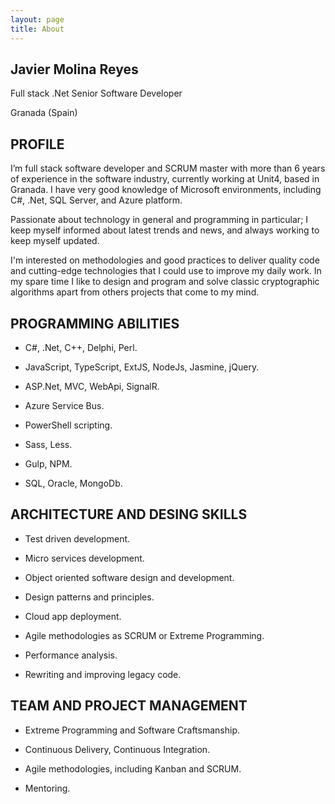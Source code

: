```yaml
---
layout: page
title: About
---
```


Javier Molina Reyes
--------------------

Full stack .Net Senior Software Developer

Granada (Spain)

PROFILE
--------------------
 
I’m full stack software developer and SCRUM master with more
than 6 years of experience in the software industry, currently working
at Unit4, based in Granada. I have very good knowledge of Microsoft
environments, including C\#, .Net, SQL Server, and Azure platform.

 Passionate about technology in general and programming in particular;
 I keep myself informed about latest trends and news, and always
 working to keep myself updated.

 I'm interested on methodologies and good practices to deliver quality
 code and cutting-edge technologies that I could use to improve my
 daily work. In my spare time I like to design and program and solve
 classic cryptographic algorithms apart from others projects that come
 to my mind.


PROGRAMMING ABILITIES
--------------------
* C\#, .Net, C++, Delphi, Perl.

* JavaScript, TypeScript, ExtJS, NodeJs, Jasmine, jQuery.

* ASP.Net, MVC, WebApi, SignalR.

* Azure Service Bus.

* PowerShell scripting.

*  Sass, Less.

*  Gulp, NPM.

*  SQL, Oracle, MongoDb.

ARCHITECTURE AND DESING SKILLS
--------------------

-   Test driven development.

-   Micro services development.

-   Object oriented software design and development.

-   Design patterns and principles.

-   Cloud app deployment.

-   Agile methodologies as SCRUM or Extreme Programming.

-   Performance analysis.

-   Rewriting and improving legacy code.

TEAM AND PROJECT MANAGEMENT
--------------------

-   Extreme Programming and Software Craftsmanship.

-   Continuous Delivery, Continuous Integration.

-   Agile methodologies, including Kanban and SCRUM.

-   Mentoring.